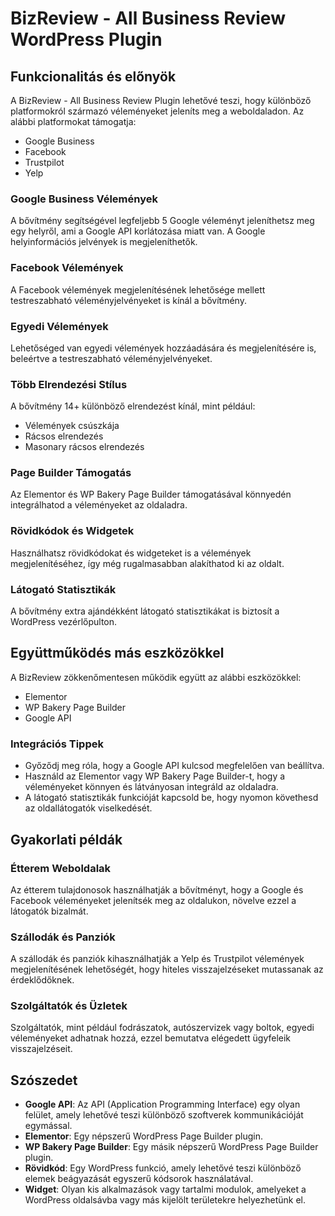 # BizReview - All Business Review WordPress Plugin

## Funkcionalitás és előnyök

A BizReview - All Business Review Plugin lehetővé teszi, hogy különböző platformokról származó véleményeket jeleníts meg a weboldaladon. Az alábbi platformokat támogatja:

- Google Business
- Facebook
- Trustpilot
- Yelp

### Google Business Vélemények

A bővítmény segítségével legfeljebb 5 Google véleményt jeleníthetsz meg egy helyről, ami a Google API korlátozása miatt van. A Google helyinformációs jelvények is megjeleníthetők.

### Facebook Vélemények

A Facebook vélemények megjelenítésének lehetősége mellett testreszabható véleményjelvényeket is kínál a bővítmény.

### Egyedi Vélemények

Lehetőséged van egyedi vélemények hozzáadására és megjelenítésére is, beleértve a testreszabható véleményjelvényeket.

### Több Elrendezési Stílus

A bővítmény 14+ különböző elrendezést kínál, mint például:

- Vélemények csúszkája
- Rácsos elrendezés
- Masonary rácsos elrendezés

### Page Builder Támogatás

Az Elementor és WP Bakery Page Builder támogatásával könnyedén integrálhatod a véleményeket az oldaladra.

### Rövidkódok és Widgetek

Használhatsz rövidkódokat és widgeteket is a vélemények megjelenítéséhez, így még rugalmasabban alakíthatod ki az oldalt.

### Látogató Statisztikák

A bővítmény extra ajándékként látogató statisztikákat is biztosít a WordPress vezérlőpulton.

## Együttműködés más eszközökkel

A BizReview zökkenőmentesen működik együtt az alábbi eszközökkel:

- Elementor
- WP Bakery Page Builder
- Google API

### Integrációs Tippek

- Győződj meg róla, hogy a Google API kulcsod megfelelően van beállítva.
- Használd az Elementor vagy WP Bakery Page Builder-t, hogy a véleményeket könnyen és látványosan integráld az oldaladra.
- A látogató statisztikák funkcióját kapcsold be, hogy nyomon követhesd az oldallátogatók viselkedését.

## Gyakorlati példák

### Étterem Weboldalak

Az étterem tulajdonosok használhatják a bővítményt, hogy a Google és Facebook véleményeket jelenítsék meg az oldalukon, növelve ezzel a látogatók bizalmát.

### Szállodák és Panziók

A szállodák és panziók kihasználhatják a Yelp és Trustpilot vélemények megjelenítésének lehetőségét, hogy hiteles visszajelzéseket mutassanak az érdeklődőknek.

### Szolgáltatók és Üzletek

Szolgáltatók, mint például fodrászatok, autószervizek vagy boltok, egyedi véleményeket adhatnak hozzá, ezzel bemutatva elégedett ügyfeleik visszajelzéseit.

## Szószedet

- **Google API**: Az API (Application Programming Interface) egy olyan felület, amely lehetővé teszi különböző szoftverek kommunikációját egymással.
- **Elementor**: Egy népszerű WordPress Page Builder plugin.
- **WP Bakery Page Builder**: Egy másik népszerű WordPress Page Builder plugin.
- **Rövidkód**: Egy WordPress funkció, amely lehetővé teszi különböző elemek beágyazását egyszerű kódsorok használatával.
- **Widget**: Olyan kis alkalmazások vagy tartalmi modulok, amelyeket a WordPress oldalsávba vagy más kijelölt területekre helyezhetünk el.